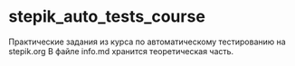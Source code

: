 # stepik_auto_tests_course
Практические задания из курса по автоматическому тестированию на stepik.org
В файле info.md хранится теоретическая часть.
